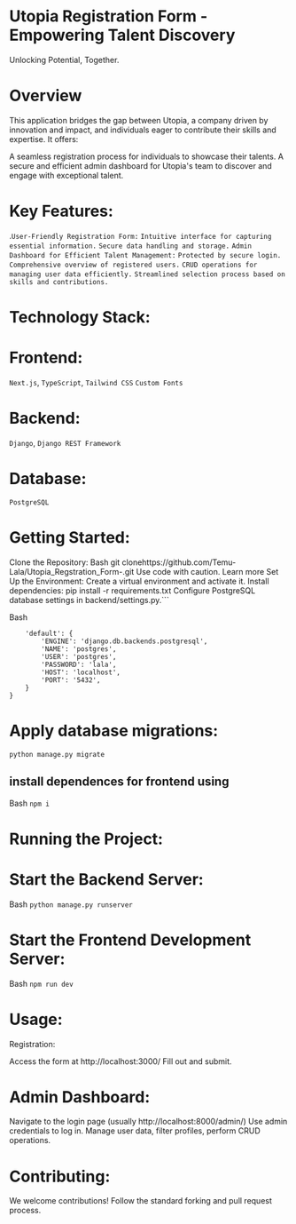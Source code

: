 # Utopia Registration Form - Empowering Talent Discovery

Unlocking Potential, Together.

# Overview

This application bridges the gap between Utopia, a company driven by innovation and impact, and individuals eager to contribute their skills and expertise. It offers:

A seamless registration process for individuals to showcase their talents.
A secure and efficient admin dashboard for Utopia's team to discover and engage with exceptional talent.
# Key Features:

.```User-Friendly Registration Form:```
```Intuitive interface for capturing essential information.```
```Secure data handling and storage.```
```Admin Dashboard for Efficient Talent Management:```
```Protected by secure login.```
```Comprehensive overview of registered users.```
```CRUD operations for managing user data efficiently.```
```Streamlined selection process based on skills and contributions.```
# Technology Stack:

# Frontend:
```Next.js```, 
```TypeScript```,
```Tailwind CSS```
```Custom Fonts```
# Backend: 
```Django```, 
```Django REST Framework```
# Database: 
```PostgreSQL```
# Getting Started:

Clone the Repository:
Bash
git clonehttps://github.com/Temu-Lala/Utopia_Regstration_Form-.git
Use code with caution. Learn more
Set Up the Environment:
Create a virtual environment and activate it.
Install dependencies: pip install -r requirements.txt
Configure PostgreSQL database settings in backend/settings.py.```

Bash
```DATABASES = {
    'default': {
        'ENGINE': 'django.db.backends.postgresql',
        'NAME': 'postgres',
        'USER': 'postgres',
        'PASSWORD': 'lala',
        'HOST': 'localhost',
        'PORT': '5432',
    }
}
```

# Apply database migrations:
```python manage.py migrate```

## install dependences for frontend using 
Bash
```npm i```

# Running the Project:

# Start the Backend Server:

Bash
```python manage.py runserver```

# Start the Frontend Development Server:

Bash
```npm run dev```

# Usage:

Registration:

Access the form at http://localhost:3000/
Fill out and submit.
# Admin Dashboard:

Navigate to the login page (usually http://localhost:8000/admin/)
Use admin credentials to log in.
Manage user data, filter profiles, perform CRUD operations.
# Contributing:

We welcome contributions! Follow the standard forking and pull request process.
